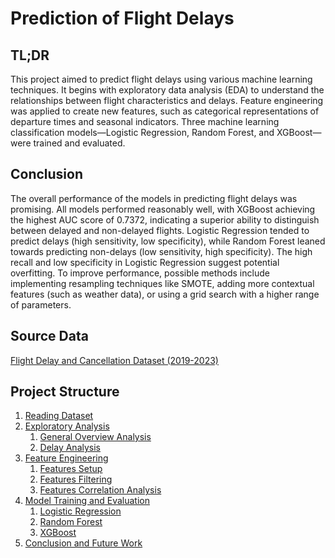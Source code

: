 # Prediction of Flight Delays

## TL;DR
This project aimed to predict flight delays using various machine learning techniques. It begins with exploratory data analysis (EDA) to understand the relationships between flight characteristics and delays. Feature engineering was applied to create new features, such as categorical representations of departure times and seasonal indicators. Three machine learning classification models—Logistic Regression, Random Forest, and XGBoost—were trained and evaluated.

## Conclusion
The overall performance of the models in predicting flight delays was promising. All models performed reasonably well, with XGBoost achieving the highest AUC score of 0.7372, indicating a superior ability to distinguish between delayed and non-delayed flights. Logistic Regression tended to predict delays (high sensitivity, low specificity), while Random Forest leaned towards predicting non-delays (low sensitivity, high specificity). The high recall and low specificity in Logistic Regression suggest potential overfitting. To improve performance, possible methods include implementing resampling techniques like SMOTE, adding more contextual features (such as weather data), or using a grid search with a higher range of parameters.

## Source Data
[Flight Delay and Cancellation Dataset (2019-2023)](https://www.kaggle.com/datasets/patrickzel/flight-delay-and-cancellation-dataset-2019-2023?resource=download)

## Project Structure
1. [Reading Dataset](#reading-dataset)
2. [Exploratory Analysis](#exploratory-analysis)
   1. [General Overview Analysis](#general-overview-analysis)
   2. [Delay Analysis](#delay-analysis)
3. [Feature Engineering](#feature-engineering)
   1. [Features Setup](#features-setup)
   2. [Features Filtering](#features-filtering)
   3. [Features Correlation Analysis](#features-correlation-analysis)
4. [Model Training and Evaluation](#model-training-and-evaluation)
   1. [Logistic Regression](#logistic-regression)
   2. [Random Forest](#random-forest)
   3. [XGBoost](#xgboost)
5. [Conclusion and Future Work](#conclusion-and-future-work)
